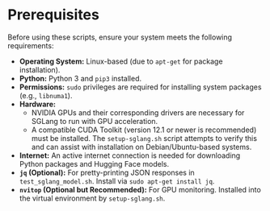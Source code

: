 # Prerequisites

Before using these scripts, ensure your system meets the following requirements:

*   **Operating System:** Linux-based (due to `apt-get` for package installation).
*   **Python:** Python 3 and `pip3` installed.
*   **Permissions:** `sudo` privileges are required for installing system packages (e.g., `libnuma1`).
*   **Hardware:** 
    *   NVIDIA GPUs and their corresponding drivers are necessary for SGLang to run with GPU acceleration.
    *   A compatible CUDA Toolkit (version 12.1 or newer is recommended) must be installed. The `setup-sglang.sh` script attempts to verify this and can assist with installation on Debian/Ubuntu-based systems.
*   **Internet:** An active internet connection is needed for downloading Python packages and Hugging Face models.
*   **`jq` (Optional):** For pretty-printing JSON responses in `test_sglang_model.sh`. Install via `sudo apt-get install jq`.
*   **`nvitop` (Optional but Recommended):** For GPU monitoring. Installed into the virtual environment by `setup-sglang.sh`.
